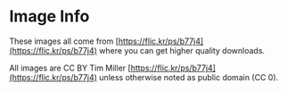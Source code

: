 # Image Info

These images all come from [https://flic.kr/ps/b77j4](https://flic.kr/ps/b77j4) where you can get higher quality downloads. 

All images are CC BY Tim Miller [https://flic.kr/ps/b77j4](https://flic.kr/ps/b77j4) unless otherwise noted as public domain (CC 0).
